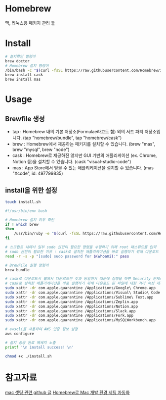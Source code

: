 # Homebrew

맥, 리눅스용 패키지 관리 툴

# Install

```bash
# 설치확인 명령어
brew doctor
# Homebrew 설치 명령어
/bin/bash -c "$(curl -fsSL https://raw.githubusercontent.com/Homebrew/install/master/install.sh)"
brew install cask
brew install mas
```

# Usage

## Brewfile 생성

- tap : Homebrew 내의 기본 저장소(Formulae라고도 함) 외의 서드 파티 저장소입니다. (tap "homebrew/bundle", tap "homebrew/cask")
- brew : Homebrew에서 제공하는 패키지를 설치할 수 있습니다. (brew "mas", brew "mysql", brew "node")
- cask : Homebrew로 제공하진 않지만 GUI 기반의 애플리케이션 (ex. Chrome, Notion 등)을 설치할 수 있습니다. (cask "visual-studio-code")
- mas : App Store에서 받을 수 있는 애플리케이션을 설치할 수 있습니다. (mas "Xcode", id: 497799835)



## install을 위한 설정 
```bash
touch install.sh
```

```sh
#!/usr/bin/env bash

# Homebrew 설치 여부 확인
if ! which brew
then
    /usr/bin/ruby -e "$(curl -fsSL https://raw.githubusercontent.com/Homebrew/install/master/install)"
fi

# 스크립트 내에서 일부 sudo 권한이 필요한 명령을 수행하기 위해 root 패스워드를 입력
# sudo 권한이 필요한 이유 : cask로 설치한 애플리케이션을 바로 실행하기 위해 다운로드 된 파일에 대한 격리 속성 제거 작업
read -r -s -p "[sudo] sudo password for $(whoami):" pass

# BrewFile 실행 명령어
brew bundle

# cask로 다운로드시 웹에서 다운로드한 것과 동일하기 때문에 실행을 하면 Security 문제로 실행되지 않음
# cask로 설치한 애플리케이션을 바로 실행하기 위해 다운로드 된 파일에 대한 격리 속성 제거 작업 명령어
sudo xattr -dr com.apple.quarantine /Applications/Google\ Chrome.app
sudo xattr -dr com.apple.quarantine /Applications/Visual\ Studio\ Code.app
sudo xattr -dr com.apple.quarantine /Applications/Sublime\ Text.app
sudo xattr -dr com.apple.quarantine /Applications/Zeplin.app
sudo xattr -dr com.apple.quarantine /Applications/Notion.app
sudo xattr -dr com.apple.quarantine /Applications/Slack.app
sudo xattr -dr com.apple.quarantine /Applications/Fork.app
sudo xattr -dr com.apple.quarantine /Applications/MySQLWorkbench.app

# awscli를 사용하여 AWS 인증 정보 설정
aws configure

# 설치 성공 완료 메세지 노출
printf '\n install success! \n'
```

```bash
chmod +x ./install.sh
```

# 참고자료

[mac 셋팅 관련 github 글](https://github.com/seongjoojin/mac-dev-setup)
[Homebrew로 Mac 개발 환경 세팅 자동화](http://labs.brandi.co.kr/2020/05/26/leekh.html)

